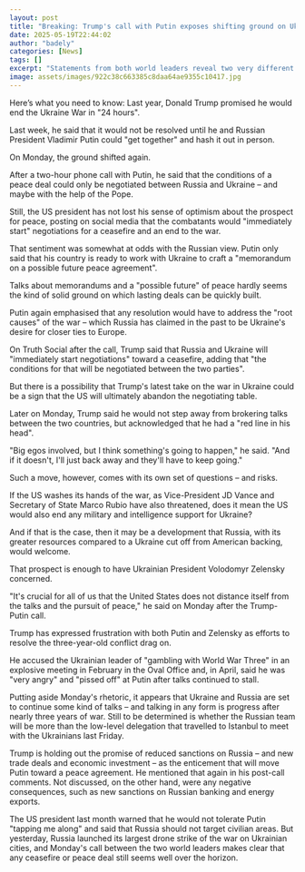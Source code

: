 ```yaml
---
layout: post
title: "Breaking: Trump's call with Putin exposes shifting ground on Ukraine peace talks"
date: 2025-05-19T22:44:02
author: "badely"
categories: [News]
tags: []
excerpt: "Statements from both world leaders reveal two very different realities about ending the war in Ukraine."
image: assets/images/922c38c663385c8daa64ae9355c10417.jpg
---
```


Here’s what you need to know: Last year, Donald Trump promised he would end the Ukraine War in "24 hours". 

Last week, he said that it would not be resolved until he and Russian President Vladimir Putin could "get together" and hash it out in person.

On Monday, the ground shifted again. 

After a two-hour phone call with Putin, he said that the conditions of a peace deal could only be negotiated between Russia and Ukraine – and maybe with the help of the Pope.

Still, the US president has not lost his sense of optimism about the prospect for peace, posting on social media that the combatants would "immediately start" negotiations for a ceasefire and an end to the war.

That sentiment was somewhat at odds with the Russian view. Putin only said that his country is ready to work with Ukraine to craft a "memorandum on a possible future peace agreement".

Talks about memorandums and a "possible future" of peace hardly seems the kind of solid ground on which lasting deals can be quickly built.

Putin again emphasised that any resolution would have to address the "root causes" of the war – which Russia has claimed in the past to be Ukraine's desire for closer ties to Europe.

On Truth Social after the call, Trump said that Russia and Ukraine will "immediately start negotiations" toward a ceasefire, adding that "the conditions for that will be negotiated between the two parties".

But there is a possibility that Trump's latest take on the war in Ukraine could be a sign that the US will ultimately abandon the negotiating table.

Later on Monday, Trump said he would not step away from brokering talks between the two countries, but acknowledged that he had a "red line in his head".

"Big egos involved, but I think something's going to happen," he said. "And if it doesn't, I'll just back away and they'll have to keep going."

Such a move, however, comes with its own set of questions – and risks.

If the US washes its hands of the war, as Vice-President JD Vance and Secretary of State Marco Rubio have also threatened, does it mean the US would also end any military and intelligence support for Ukraine? 

And if that is the case, then it may be a development that Russia, with its greater resources compared to a Ukraine cut off from American backing, would welcome.

That prospect is enough to have Ukrainian President Volodomyr Zelensky concerned.

"It's crucial for all of us that the United States does not distance itself from the talks and the pursuit of peace," he said on Monday after the Trump-Putin call.

Trump has expressed frustration with both Putin and Zelensky as efforts to resolve the three-year-old conflict drag on. 

He accused the Ukrainian leader of "gambling with World War Three" in an explosive meeting in February in the Oval Office and, in April, said he was "very angry" and "pissed off" at Putin after talks continued to stall.

Putting aside Monday's rhetoric, it appears that Ukraine and Russia are set to continue some kind of talks – and talking in any form is progress after nearly three years of war. Still to be determined is whether the Russian team will be more than the low-level delegation that travelled to Istanbul to meet with the Ukrainians last Friday.

Trump is holding out the promise of reduced sanctions on Russia – and new trade deals and economic investment – as the enticement that will move Putin toward a peace agreement. He mentioned that again in his post-call comments. Not discussed, on the other hand, were any negative consequences, such as new sanctions on Russian banking and energy exports.

The US president last month warned that he would not tolerate Putin "tapping me along" and said that Russia should not target civilian areas. But yesterday, Russia launched its largest drone strike of the war on Ukrainian cities, and Monday's call between the two world leaders makes clear that any ceasefire or peace deal still seems well over the horizon. 

